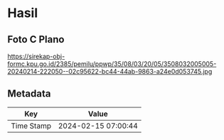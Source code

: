 # Hasil

## Foto C Plano

https://sirekap-obj-formc.kpu.go.id/2385/pemilu/ppwp/35/08/03/20/05/3508032005005-20240214-222050--02c95622-bc44-44ab-9863-a24e0d053745.jpg


## Metadata

| Key        | Value               |
| ---------- | ------------------- |
| Time Stamp | 2024-02-15 07:00:44 |



